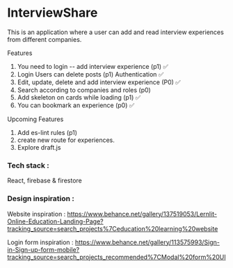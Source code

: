 # InterviewShare

This is an application where a user can add and read interview experiences from different companies.

Features

1. You need to login -- add interview experience (p1) ✅
2. Login Users can delete posts (p1) Authentication  ✅
3. Edit, update, delete and add interview experience (P0) ✅
4. Search according to companies and roles (p0)
5. Add skeleton on cards while loading (p1) ✅
6. You can bookmark an experience (p0) ✅


Upcoming Features

1. Add es-lint rules (p1)
2. create  new route for experiences.
3. Explore draft.js

### Tech stack :

React, firebase & firestore

### Design inspiration :

Website inspiration : https://www.behance.net/gallery/137519053/Lernlit-Online-Education-Landing-Page?tracking_source=search_projects%7Ceducation%20learning%20website

Login form inspiration : https://www.behance.net/gallery/113575993/Sign-in-Sign-up-form-mobile?tracking_source=search_projects_recommended%7CModal%20form%20UI
